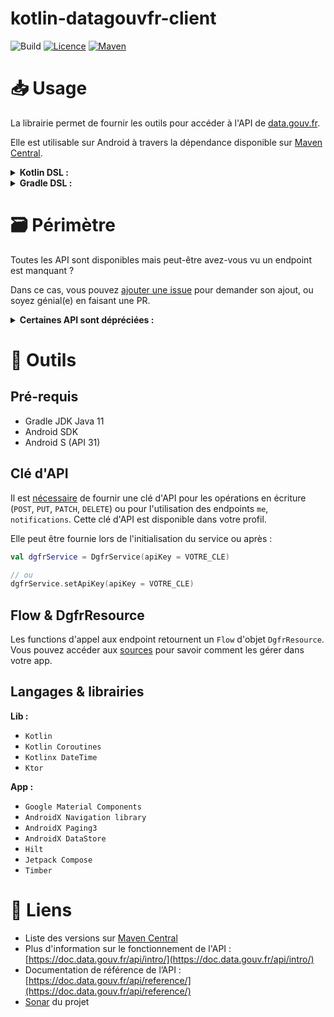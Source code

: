 # kotlin-datagouvfr-client

![Build](https://github.com/BapNesS/kotlin-datagouvfr-client/actions/workflows/build.yml/badge.svg) [![Licence](https://img.shields.io/badge/License-Apache%202.0-blue.svg?style=flat)](http://www.apache.org/licenses/LICENSE-2.0) [![Maven](https://img.shields.io/maven-metadata/v.svg?label=maven-central&metadataUrl=https://repo1.maven.org/maven2/com/baptistecarlier/kotlin/datagouvfr/kotlin-datagouv-client/maven-metadata.xml)](https://search.maven.org/artifact/com.baptistecarlier.kotlin.datagouvfr/kotlin-datagouv-client)

# 📥 Usage

La librairie permet de fournir les outils pour accéder à l'API de [data.gouv.fr](https://data.gouv.fr).

Elle est utilisable sur Android à travers la dépendance disponible sur [Maven Central](https://search.maven.org/artifact/com.baptistecarlier.kotlin.datagouvfr/kotlin-datagouv-client).

<details>
<summary><strong>Kotlin DSL :</strong></summary>
<p>

```
implementation("com.baptistecarlier.kotlin.datagouvfr:kotlin-datagouv-client:1.x")
```

</p>
</details>

<details>
<summary><strong>Gradle DSL :</strong></summary>
<p>

```
implementation 'com.baptistecarlier.kotlin.datagouvfr:kotlin-datagouv-client:1.x'
```

</p>
</details>

# 🗃️ Périmètre

Toutes les API sont disponibles mais peut-être avez-vous vu un endpoint est manquant ?

Dans ce cas, vous pouvez [ajouter une issue](https://github.com/BapNesS/kotlin-datagouvfr-client/issues/new?labels=enhancement&title=Ajouter+le+endpoint+%5BNom+du+endpoint%5D) pour demander son ajout, ou soyez génial(e) en faisant une PR.

<details>
<summary><strong>Certaines API sont dépréciées :</strong></summary>
<p>

| API | Méthode | Chemin | Nom |
|---|---|---|---|
| `site` | `GET` | `/metrics/{id}` | `metrics_for` |

</p>
</details>

# 🧰 Outils

## Pré-requis

* Gradle JDK Java 11
* Android SDK
* Android S (API 31)

## Clé d'API

Il est [nécessaire](https://doc.data.gouv.fr/api/intro/#authentification) de fournir une clé d'API pour les opérations en écriture (`POST`, `PUT`, `PATCH`, `DELETE`) ou pour l'utilisation des endpoints `me`,  `notifications`. Cette clé d'API est disponible dans votre profil.

Elle peut être fournie lors de l'initialisation du service ou après :
```kotlin
val dgfrService = DgfrService(apiKey = VOTRE_CLE)

// ou
dgfrService.setApiKey(apiKey = VOTRE_CLE)
```

## Flow & DgfrResource

Les functions d'appel aux endpoint retournent un `Flow` d'objet `DgfrResource`.
Vous pouvez accéder aux [sources](https://github.com/BapNesS/kotlin-datagouvfr-client/tree/develop/lib-client/src/main/java/com/baptistecarlier/kotlin/datagouvfr/client/exception/DgfrResource.kt) pour savoir comment les gérer dans votre app.


## Langages & librairies

**Lib :**
* `Kotlin`
* `Kotlin Coroutines`
* `Kotlinx DateTime`
* `Ktor`

**App :**
* `Google Material Components`
* `AndroidX Navigation library`
* `AndroidX Paging3`
* `AndroidX DataStore`
* `Hilt`
* `Jetpack Compose`
* `Timber`

# 🔗 Liens
* Liste des versions sur [Maven Central](https://search.maven.org/artifact/com.baptistecarlier.kotlin.datagouvfr/kotlin-datagouv-client)
* Plus d'information sur le fonctionnement de l'API : [https://doc.data.gouv.fr/api/intro/](https://doc.data.gouv.fr/api/intro/)
* Documentation de référence de l’API : [https://doc.data.gouv.fr/api/reference/](https://doc.data.gouv.fr/api/reference/)
* [Sonar](https://sonarcloud.io/dashboard?id=com.baptistecarlier.kotlin.datagouvfr%3Adatagouvfr-client) du projet